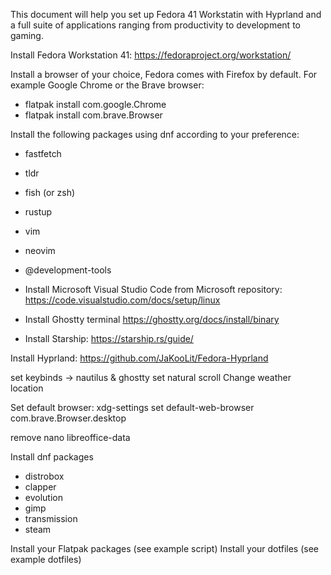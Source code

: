 This document will help you set up Fedora 41 Workstatin with Hyprland and a full suite of applications ranging from productivity to development to gaming.

Install Fedora Workstation 41: https://fedoraproject.org/workstation/

Install a browser of your choice, Fedora comes with Firefox by default. For example Google Chrome or the Brave browser:
- flatpak install com.google.Chrome
- flatpak install com.brave.Browser

Install the following packages using dnf according to your preference:

- fastfetch
- tldr
- fish (or zsh)
- rustup
- vim
- neovim
- @development-tools

- Install Microsoft Visual Studio Code from Microsoft repository: https://code.visualstudio.com/docs/setup/linux
- Install Ghostty terminal https://ghostty.org/docs/install/binary
- Install Starship: https://starship.rs/guide/

Install Hyprland:
https://github.com/JaKooLit/Fedora-Hyprland

set keybinds -> nautilus & ghostty
set natural scroll
Change weather location

Set default browser:
xdg-settings set default-web-browser com.brave.Browser.desktop

remove
nano
libreoffice-data



Install dnf packages
- distrobox
- clapper
- evolution
- gimp
- transmission
- steam

Install your Flatpak packages (see example script)
Install your dotfiles (see example dotfiles)